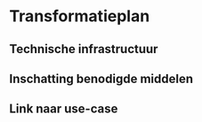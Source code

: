 # Transformatieplan

## Technische infrastructuur

## Inschatting benodigde middelen

## Link naar use-case
